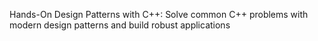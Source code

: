 
Hands-On Design Patterns with C++: Solve common C++ problems with modern design patterns and build robust applications

